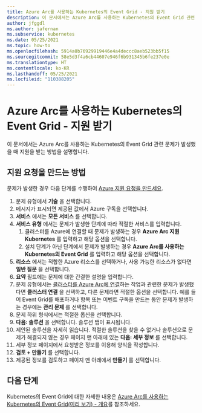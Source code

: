 ```yaml
---
title: Azure Arc를 사용하는 Kubernetes의 Event Grid - 지원 받기
description: 이 문서에서는 Azure Arc를 사용하는 Kubernetes의 Event Grid 관련 문제에 대한 지원을 받는 방법을 설명합니다.
author: jfggdl
ms.author: jafernan
ms.subservice: kubernetes
ms.date: 05/25/2021
ms.topic: how-to
ms.openlocfilehash: 5914a0b76929919446e4a4deccc8aeb523bb5f15
ms.sourcegitcommit: 58e5d3f4a6cb44607e946f6b931345b6fe237e0e
ms.translationtype: HT
ms.contentlocale: ko-KR
ms.lasthandoff: 05/25/2021
ms.locfileid: "110388205"
---
```

# <a name="event-grid-on-kubernetes-with-azure-arc---get-support"></a>Azure Arc를 사용하는 Kubernetes의 Event Grid - 지원 받기
이 문서에서는 Azure Arc를 사용하는 Kubernetes의 Event Grid 관련 문제가 발생했을 때 지원을 받는 방법을 설명합니다. 

## <a name="how-to-create-a-support-request"></a>지원 요청을 만드는 방법
문제가 발생한 경우 다음 단계를 수행하여 [Azure 지원 요청을 만드세요](https://portal.azure.com/#blade/Microsoft_Azure_Support/HelpAndSupportBlade/newsupportrequest).

1. 문제 유형에서 **기술** 을 선택합니다.
1. 메시지가 표시되면 제공된 값에서 Azure 구독을 선택합니다.
1. **서비스** 에서는 **모든 서비스** 를 선택합니다.
1. **서비스 유형** 에서는 문제가 발생한 단계에 따라 적절한 서비스를 입력합니다.
    1. 클러스터를 Azure에 연결할 때 문제가 발생하는 경우 **Azure Arc 지원 Kubernetes** 를 입력하고 해당 옵션을 선택합니다.    
    1. 설치 단계가 아닌 단계에서 문제가 발생하는 경우 **Azure Arc를 사용하는 Kubernetes의 Event Grid** 를 입력하고 해당 옵션을 선택합니다. 
1. **리소스** 에서는 적합한 Azure 리소스를 선택하거나, 사용 가능한 리소스가 없다면 **일반 질문** 을 선택합니다.
1. **요약** 필드에는 문제에 대한 간결한 설명을 입력합니다.
1. 문제 유형에서는 [클러스터를 Azure Arc에 연결](../../azure-arc/kubernetes/quickstart-connect-cluster.md)하는 작업과 관련한 문제가 발생했다면 **클러스터 연결** 을 선택하고, 다른 문제라면 적절한 옵션을 선택합니다. 예를 들어 Event Grid를 배포하거나 항목 또는 이벤트 구독을 만드는 동안 문제가 발생하는 경우에는 **관리 문제** 를 선택합니다.
1. 문제 하위 형식에서는 적절한 옵션을 선택합니다.
1. **다음: 솔루션** 을 선택합니다. 솔루션 탭이 표시됩니다.
1. 제안된 솔루션을 자세히 읽습니다. 적절한 솔루션을 찾을 수 없거나 솔루션으로 문제가 해결되지 않는 경우 페이지 맨 아래에 있는 **다음: 세부 정보** 를 선택합니다.
1.  세부 정보 페이지에서 요청받은 정보를 이용해 양식을 작성합니다. 
1. **검토 + 만들기** 를 선택합니다.
1. 제공된 정보를 검토하고 페이지 맨 아래에서 **만들기** 를 선택합니다.

## <a name="next-steps"></a>다음 단계
Kubernetes의 Event Grid에 대한 자세한 내용은 [Azure Arc를 사용하는 Kubernetes의 Event Grid(미리 보기) - 개요](overview.md)를 참조하세요.